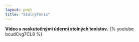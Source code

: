 ```yaml
---
layout: post
title: "StolnýTenis"
---
```

**Video s neskutočnými údermi stolných tenistov.**
{% youtube bcudCvg7CL8 %}
